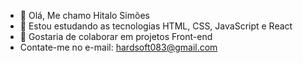 - 👋 Olá, Me chamo Hitalo Simões 
- 👀  Estou estudando as tecnologias HTML, CSS, JavaScript e React
- 🌱 Gostaria de colaborar em projetos Front-end
-    Contate-me no e-mail: hardsoft083@gmail.com 


<!---
hitalosimoes/hitalosimoes is a ✨ special ✨ repository because its `README.md` (this file) appears on your GitHub profile.
You can click the Preview link to take a look at your changes.
--->
